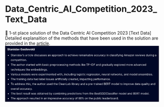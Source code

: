 # Data_Centric_AI_Competition_2023_Text_Data
🥇 1-st place solution of the Data Centric AI Competition 2023 [Text Data]  
Detailed explanaition of the methods that have been used in the solution are provided in the [article](https://github.com/Stanislav9801/Data_Centric_AI_Competition_2023_Text_Data/blob/main/article.pdf).  
![img.png](img.png)